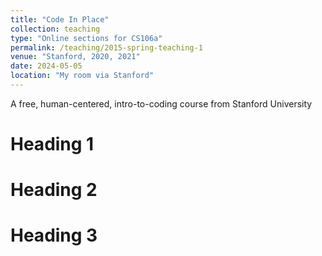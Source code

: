 ```yaml
---
title: "Code In Place"
collection: teaching
type: "Online sections for CS106a"
permalink: /teaching/2015-spring-teaching-1
venue: "Stanford, 2020, 2021"
date: 2024-05-05
location: "My room via Stanford"
---
```

A free, human-centered, intro-to-coding course from Stanford University

Heading 1
======

Heading 2
======

Heading 3
======
